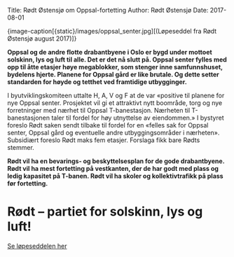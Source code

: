 Title: Rødt Østensjø om Oppsal-fortetting
Author: Rødt Østensjø
Date: 2017-08-01

{image-caption[{static}/images/oppsal_senter.jpg][(Løpeseddel fra Rødt Østensjø august 2017)]}

**Oppsal og de andre flotte drabantbyene i Oslo er bygd under mottoet solskinn, lys og luft til alle. Det er det nå slutt på. Oppsal senter fylles med opp til åtte etasjer høye megablokker, som stenger inne samfunnshuset, bydelens hjerte. Planene for Oppsal gård er like brutale. Og dette setter standarden for høyde og tetthet ved framtidige utbygginger.**

I byutviklingskomiteen uttalte H, A, V og F at de var «positive til planene for nye Oppsal senter. Prosjektet vil gi et attraktivt nytt boområde, torg og nye forretninger med nærhet til Oppsal T-banestasjon. Nærheten til T-banestasjonen taler til fordel for høy utnyttelse av eiendommen.» I bystyret foreslo Rødt saken sendt tilbake til fordel for en «felles sak for Oppsal senter, Oppsal gård og eventuelle andre utbyggingsområder i nærheten». Subsidiært foreslo Rødt maks fem etasjer. Forslaga fikk bare Rødts stemmer.

**Rødt vil ha en bevarings- og beskyttelsesplan for de gode drabantbyene. Rødt vil ha mest fortetting på vestkanten, der de har godt med plass og ledig kapasitet på T-banen. Rødt vil ha skoler og kollektivtrafikk på plass før fortetting.**

# Rødt – partiet for solskinn, lys og luft!

[Se løpeseddelen her]({static}/images/lopeseddel_oppsal_senter_2017.png)